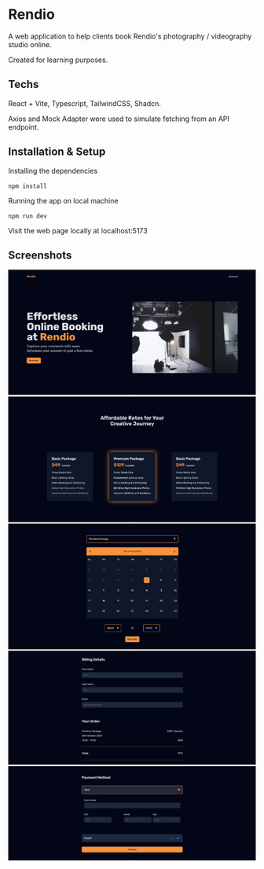# Rendio

A web application to help clients book Rendio's photography / videography studio online.

Created for learning purposes.

## Techs

React + Vite, Typescript, TailwindCSS, Shadcn.

Axios and Mock Adapter were used to simulate fetching from an API endpoint.

## Installation & Setup

Installing the dependencies

```shell
npm install
```

Running the app on local machine

```shell
npm run dev
```

Visit the web page locally at localhost:5173

## Screenshots

![Rendio hero section](./screenshots/hero.png)
![Rendio pricing section](./screenshots/pricing.png)
![Rendio booking section](./screenshots/booking.png)
![Rendio payment section](./screenshots/payment-1.png)
![Rendio payment section](./screenshots/payment-2.png)
